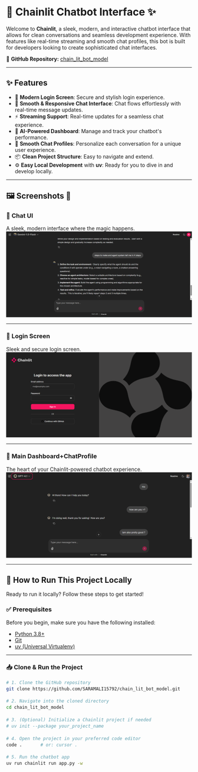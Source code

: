 # 💬 **Chainlit Chatbot Interface** ✨

Welcome to **Chainlit**, a sleek, modern, and interactive chatbot interface that allows for clean conversations and seamless development experience. With features like real-time streaming and smooth chat profiles, this bot is built for developers looking to create sophisticated chat interfaces.

🔗 **GitHub Repository:** [chain_lit_bot_model](https://github.com/SARAMALI15792/chain_lit_bot_model.git)

---

## ✨ **Features**

- 🔐 **Modern Login Screen**: Secure and stylish login experience.
- 💬 **Smooth & Responsive Chat Interface**: Chat flows effortlessly with real-time message updates.
- ⚡ **Streaming Support**: Real-time updates for a seamless chat experience.
- 🧠 **AI-Powered Dashboard**: Manage and track your chatbot's performance.
- 🎨 **Smooth Chat Profiles**: Personalize each conversation for a unique user experience.
- 📦 **Clean Project Structure**: Easy to navigate and extend.
- ⚙️ **Easy Local Development** with **uv**: Ready for you to dive in and develop locally.

---

## 🖼️ **Screenshots** 📸

### 💬 **Chat UI**  
A sleek, modern interface where the magic happens.  
![Chat UI](images/im3.png)

---

### 🔐 **Login Screen**  
Sleek and secure login screen.  
![Login Screen](images/im2.png)

---

### 🧠 **Main Dashboard+ChatProfile**  
The heart of your Chainlit-powered chatbot experience.  
![Main Interface](images/img1.png)

---

## 🚀 **How to Run This Project Locally**

Ready to run it locally? Follow these steps to get started!

### ✅ **Prerequisites**

Before you begin, make sure you have the following installed:
- [Python 3.8+](https://www.python.org/downloads/)
- [Git](https://git-scm.com/)
- [uv (Universal Virtualenv)](https://github.com/astral-sh/uv)

---

### 📥 **Clone & Run the Project**

```bash
# 1. Clone the GitHub repository
git clone https://github.com/SARAMALI15792/chain_lit_bot_model.git

# 2. Navigate into the cloned directory
cd chain_lit_bot_model

# 3. (Optional) Initialize a Chainlit project if needed
# uv init --package your_project_name

# 4. Open the project in your preferred code editor
code .       # or: cursor .

# 5. Run the chatbot app
uv run chainlit run app.py -w
